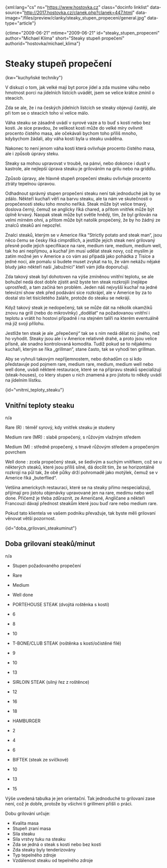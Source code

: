 
{xml:lang="cs" ns="https://www.hostovka.cz" class="docinfo linklist" data-source="http://2017.hostovka.cz/clanek.php?clanek=447.html" data-image="/files/preview/clanky/steaky\_stupen\_propeceni/general.jpg" data-type="article"}

{ctime="2009-06-21" mtime="2009-06-21" id="steaky\_stupen\_propeceni" author="Michael Klíma" short="Steaky stupeň propečení" authorid="hostovka/michael_klima"}

# Steaky stupeň propečení

<!-- generated attribute kw by user_udpatekw.sh on 2020-02-28, do not edit -->

{kw="kuchyňské techniky"}

V diskuzi o tom, jak velké mají byt porce jídel a zda musíme váhu nebo hmotnost porci na jídelních lístcích uvádět, jsem se velice krátce zmínil o steacích.

Zda se ale, že i na českých jídelních lístcích se steaky objevuji častěji, ale při tom se o steacích toho ví velice málo.

Váha steaku se zásadně uvádí v syrové vaze a to buď s kostí nebo bez kosti. Je sice pravdou, že velikost kosti může do velké míry ovlivnit procento čistého masa, ale očekávali bychom toho příliš mnoho, kdybychom žádali, aby váha kosti byla u steaku uváděna.

Nakonec to není jenom váha kosti která ovlivňuje procento čistého masa, ale i způsob úpravy steku.

Steaky sa mohou upravovat v troubě, na pánvi, nebo dokonce i dusit v kastrole, ale nejlepší úprava steaku je grilováním na grilu nebo na griddlu.

Způsob úpravy, ale hlavně stupeň propečení steaku ovlivňuje procento ztráty tepelnou úpravou.

Odhadnout správný stupen propečeni steaku není tak jednoduché jak by se zdálo. Někteří kuchaři věří na barvu steaku, ale ta nám ve skutečnosti o propečenosti steku toho mnoho neříká. Steak může být velice tmavý, doslova černý, čemuž se anglicky říká chared, a přitom vnitřek může být úplně krvavý. Naopak steak může byt světle hnědý, tím, že byl grilován na velmi mírném ohni, a přitom může být natolik propečený, že by ho žádný ze znalců steaků ani nepozřel.

Znalci steaků, kterým se v Americe řika “Strictly potato and steak man“, jsou něco čemu se česky říká cimprdllich, a jestliže jejich steak není grilovaný přesně podle jejich specifikace na rare, medium rare, medium, medium well, tak ho ani nepřijmou, a kuchař jim musí udělat steak novy, což myslím je zatím možné jen v Americe a co vám asi připadá jako pohádka z Tisíce a jedné noci, ale pomalu si budete muset zvykat na to, že vám nekážu nějaké bludy jako někteří naši „labužníci“ kteří vám jídla doporučují.

Zda takový steak byl dohotoven na výše zmíněnou vnitřní teplotu, se ale bohužel nedá dost dobře zjistit aniž byste ten steak rozkrojili (nejlépe uprostřed), a tam začíná ten problém. Jeden náš nejvyšší kuchař na jedné televizní show stek před podávání sice rozkrájel, ale v Americe by za to dostal sto let tisíciletého žaláře, protože do steaku se nekrájí.

Když takový steak je nedopečený, tak se může dát na několik okamžiků znovu na grill (nebo do mikrovlnky) „dodělat“ na požadovanou vnitřní i teplotu a vrátit ho hostovi případně i na stejném talíři na kterém eventuálně má již svoji přílohu.

Jestliže ten steak je ale „přepečený“ tak se s ním nedá dělat nic jiného, než ho vyhodit. Steaky jsou ale i v Americe relativně drahé, a proto jsou velice přísně, ale snadno kontrolovaná komodita. Tudíž pokud se to nějakému kuchaři, kterým se řika „grillman“, stane často, tak se vyhodí ten grillman.

Aby se vyhnuli takovým nepříjemnostem, nebo dohadům co si kdo představuje pod pojmem rare, medium rare, medium, medium well nebo well done, uvádi některé restaurace, které se na přípravu steaků specializuji (steak-houses), co ktery stupen u nich znamená a pro jistotu to někdy uvádí na jídelním líistku.

{id="vnitrni\_teploty\_steaku"}

## Vnitřní teploty steaku

n/a

Rare (R)
:   téměř syrový, kdy vnitřek steaku je studeny

Medium rare (MR)
:   slabě propečený, s růžovým vlažným středem

Medium (M)
:   středně propečený, s tmavě růžovým středem a propečeným povrchem

Well done
:   zcela propečený steak, se šedivým a suchým vnitřkem, což se u některých steaků, které jsou příliš silné, dá docílit tím, že se horizontálně rozkrojí na půl tak, že obě půlky drží pohromadě jako motýlek, čemuž se v Americe říká „buterflied“.

Vetšina americkych restauraci, které se na steaky přímo nespecializuji, přijímají pro jistotu objenávky upravované jen na rare, medimu nebo well done. Přičemž je třeba zdůraznit, ze Američané, Angličane a někteři Francouzi dávají přednost steakům které jsou buď rare nebo medium rare.

Pokud tato klientela ve vašem podniku převažuje, tak byste měli grilovaní věnovat větší pozornost.

{id="doba\_grilovani\_steakuminut"}

## Doba grilovaní steaků/minut

n/a

  * Stupen požadovaného propečení
  * Rare
  * Medium
  * Well done

  * PORTEHOUSE STEAK (dvojitá roštěnka s kosti)
  * 6
  * 8
  * 10

  * T-BONE/CLUB STEAK (roštěnka s kosti/očistěné filé)
  * 9
  * 10
  * 13

  * SIRLOIN STEAK (silný řez z roštěnce)
  * 12
  * 16
  * 18

  * HAMBURGER
  * 2
  * 4
  * 6

  * BIFTEK (steak ze svíčkové)
  * 10
  * 13
  * 15

Výše uvedená tabulka je jen orientační. Tak jednoduché to grilovaní zase není, což je dobře, protože by všichni ti grillmeni přišli o práci.

Dobu grilování určuje:

  * Kvalita masa
  * Stupeň zraní masa
  * Sila steaku
  * Sila vrstvy tuku na steaku
  * Zda se jedná o steak s kosti nebo bez kosti
  * Zda steaky byly tenderizovány
  * Typ tepelného zdroje
  * Vzdálenost steaku od tepelného zdroje

